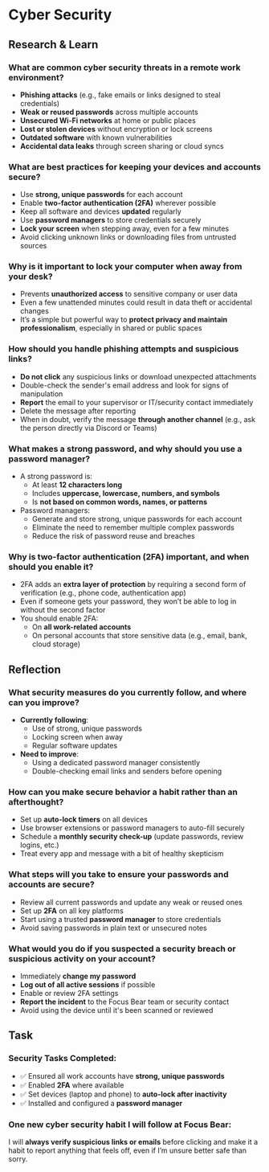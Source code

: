 # Cyber Security

## Research & Learn

### What are common cyber security threats in a remote work environment?

- **Phishing attacks** (e.g., fake emails or links designed to steal credentials)
- **Weak or reused passwords** across multiple accounts
- **Unsecured Wi-Fi networks** at home or public places
- **Lost or stolen devices** without encryption or lock screens
- **Outdated software** with known vulnerabilities
- **Accidental data leaks** through screen sharing or cloud syncs

### What are best practices for keeping your devices and accounts secure?

- Use **strong, unique passwords** for each account
- Enable **two-factor authentication (2FA)** wherever possible
- Keep all software and devices **updated** regularly
- Use **password managers** to store credentials securely
- **Lock your screen** when stepping away, even for a few minutes
- Avoid clicking unknown links or downloading files from untrusted sources

### Why is it important to lock your computer when away from your desk?

- Prevents **unauthorized access** to sensitive company or user data
- Even a few unattended minutes could result in data theft or accidental changes
- It’s a simple but powerful way to **protect privacy and maintain professionalism**, especially in shared or public spaces

### How should you handle phishing attempts and suspicious links?

- **Do not click** any suspicious links or download unexpected attachments
- Double-check the sender's email address and look for signs of manipulation
- **Report** the email to your supervisor or IT/security contact immediately
- Delete the message after reporting
- When in doubt, verify the message **through another channel** (e.g., ask the person directly via Discord or Teams)

### What makes a strong password, and why should you use a password manager?

- A strong password is:
    - At least **12 characters long**
    - Includes **uppercase, lowercase, numbers, and symbols**
    - Is **not based on common words, names, or patterns**
- Password managers:
    - Generate and store strong, unique passwords for each account
    - Eliminate the need to remember multiple complex passwords
    - Reduce the risk of password reuse and breaches

### Why is two-factor authentication (2FA) important, and when should you enable it?

- 2FA adds an **extra layer of protection** by requiring a second form of verification (e.g., phone code, authentication app)
- Even if someone gets your password, they won’t be able to log in without the second factor
- You should enable 2FA:
    - On **all work-related accounts**
    - On personal accounts that store sensitive data (e.g., email, bank, cloud storage)

## Reflection

### What security measures do you currently follow, and where can you improve?

- **Currently following**:
    - Use of strong, unique passwords
    - Locking screen when away
    - Regular software updates
- **Need to improve**:
    - Using a dedicated password manager consistently
    - Double-checking email links and senders before opening

### How can you make secure behavior a habit rather than an afterthought?

- Set up **auto-lock timers** on all devices
- Use browser extensions or password managers to auto-fill securely
- Schedule a **monthly security check-up** (update passwords, review logins, etc.)
- Treat every app and message with a bit of healthy skepticism

### What steps will you take to ensure your passwords and accounts are secure?

- Review all current passwords and update any weak or reused ones
- Set up **2FA** on all key platforms
- Start using a trusted **password manager** to store credentials
- Avoid saving passwords in plain text or unsecured notes

### What would you do if you suspected a security breach or suspicious activity on your account?

- Immediately **change my password**
- **Log out of all active sessions** if possible
- Enable or review 2FA settings
- **Report the incident** to the Focus Bear team or security contact
- Avoid using the device until it's been scanned or reviewed

## Task

### Security Tasks Completed:

- ✅ Ensured all work accounts have **strong, unique passwords**
- ✅ Enabled **2FA** where available
- ✅ Set devices (laptop and phone) to **auto-lock after inactivity**
- ✅ Installed and configured a **password manager**

### One new cyber security habit I will follow at Focus Bear:

I will **always verify suspicious links or emails** before clicking and make it a habit to report anything that feels off, even if I’m unsure better safe than sorry.

